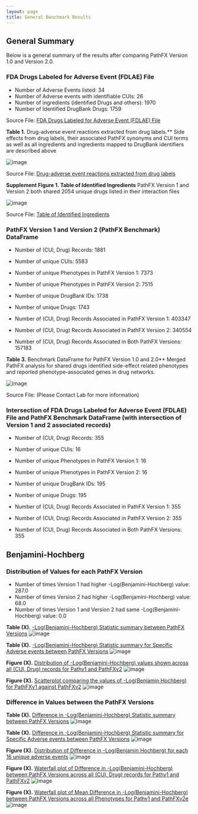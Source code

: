 ```yaml
---
layout: page
title: General Benchmark Results
---
```


## General Summary   

Below is a general summary of the results after comparing PathFX Version 1.0 and Version 2.0.


### FDA Drugs Labeled for Adverse Event (FDLAE) File

- Number of Adverse Events listed: 34 
- Number of Adverse events with identifiable CUIs: 26 
- Number of ingredients (identified Drugs and others): 1970 
- Number of Identified DrugBank Drugs: 1759 

Source File: [FDA Drugs Labeled for Adverse Event (FDLAE) File](https://drive.google.com/file/d/1_2a8m1ehTjmnd_b0_dxRmh-Ir7R4NO3Q/view?usp=sharing)

**Table 1.** Drug-adverse event reactions extracted from drug labels.** Side effects from drug labels, their associated PathFX synonyms and CUI terms as well as all ingredients and ingredients mapped to DrugBank identifiers are described above 

![image](display_files/benchmark_general_results/tables/fda_table_adverse_events.png)

Source File: [Drug-adverse event reactions extracted from drug labels](https://drive.google.com/file/d/1vqrlwiJaUjHq8j0J92sLwRIakopeanS1/view?usp=sharing)

**Supplement Figure 1. Table of Identified Ingredients** PathFX Version 1 and Version 2 both shared 2054 unique drugs listed in their interaction files

![image](display_files/benchmark_general_results/tables/fda_table_ingrediants.png)

Source File: [Table of Identified Ingredients](https://drive.google.com/file/d/1fydAgRB_Vll63KYPROtJsK7peQdZadMp/view?usp=sharing)

### PathFX Version 1 and Version 2 (PathFX Benchmark) DataFrame

- Number of (CUI, Drug) Records: 1881 
- Number of unique CUIs: 5583 
- Number of unique Phenotypes in PathFX Version 1: 7373 
- Number of unique Phenotypes in PathFX Version 2: 7515 
- Number of unique DrugBank IDs: 1738 
- Number of unique Drugs: 1743 

- Number of (CUI, Drug) Records Associated in PathFX Version 1: 403347 
- Number of (CUI, Drug) Records Associated in PathFX Version 2: 340554 
- Number of (CUI, Drug) Records Associated in Both PathFX Versions: 157183 

**Table 3.** Benchmark DataFrame for PathFX Version 1.0 and 2.0** Merged PathFX analysis for shared drugs identified side-effect related phenotypes and reported phenotype-associated genes in drug networks.

![image](display_files/benchmark_general_results/tables/benchmark_dataframe.png)

Source File: (Please Contact Lab for more information)

### Intersection of FDA Drugs Labeled for Adverse Event (FDLAE) File and PathFX Benchmark DataFrame (with intersection of Version 1 and 2 associated records) 

- Number of (CUI, Drug) Records: 355 
- Number of unique CUIs: 16 
- Number of unique Phenotypes in PathFX Version 1: 16 
- Number of unique Phenotypes in PathFX Version 2: 16 
- Number of unique DrugBank IDs: 195 
- Number of unique Drugs: 195 

- Number of (CUI, Drug) Records Associated in PathFX Version 1: 355 
- Number of (CUI, Drug) Records Associated in PathFX Version 2: 355 
- Number of (CUI, Drug) Records Associated in Both PathFX Versions: 355 

## Benjamini-Hochberg

### Distribution of Values for each PathFX Version

- Number of times Version 1 had higher -Log(Benjamini-Hochberg) value: 287.0
- Number of times Version 2 had higher -Log(Benjamini-Hochberg) value: 68.0
- Number of times Version 1 and Version 2 had same -Log(Benjamini-Hochberg) value: 0.0

**Table (X).** [-Log(Benjamini-Hochberg) Statistic summary between PathFX Versions](https://drive.google.com/file/d/1YD09a-ZzR-_VelA_G51VuD4QHvjkwYA5/view?usp=sharing)
![image](display_files/benchmark_general_results/tables/bh_all_records_stats_table.png)

**Table (X).** [-Log(Benjamini-Hochberg) Statistic summary for Specific Adverse events between PathFX Versions](https://drive.google.com/file/d/1l70kMT6J8m9X1gms1D0dCyvgNoFk-FXt/view?usp=sharing)
![image](display_files/benchmark_general_results/tables/bh_per_adverse_event_stats_table.png)

**Figure (X).** [Distribution of -Log(Benjamini-Hochberg) values shown across all (CUI, Drug) records for Pathv1 and PathFXv2](https://htmlpreview.github.io/?https://github.com/aryastark5/web_bench/blob/gh-pages/display_files/benchmark_general_results/graphs/distribution_-log_bh_both_ver.html)
![image](display_files/benchmark_general_results/graphs/distribution_-log_bh_both_ver.png)


**Figure (X).** [Scatterplot comparing the values of -Log(Benjamin Hochberg) for PathFXv1 against PathFXv2](https://htmlpreview.github.io/?https://github.com/aryastark5/web_bench/blob/gh-pages/display_files/benchmark_general_results/graphs/-log_bh_v1_vs_-log_bh_v2.html)
![image](display_files/benchmark_general_results/graphs/-log_bh_v1_vs_-log_bh_v2.png)



### Difference in Values between the PathFX Versions


**Table (X).** [Difference in -Log(Benjamini-Hochberg) Statistic summary between PathFX Versions](https://drive.google.com/file/d/1YD09a-ZzR-_VelA_G51VuD4QHvjkwYA5/view?usp=sharing)
![image](display_files/benchmark_general_results/tables/diff_bh_all_records_stats_table.png)

**Table (X).** [Difference in -Log(Benjamini-Hochberg) Statistic summary for Specific Adverse events between PathFX Versions](https://drive.google.com/file/d/1kI6GIOR0CKC_zsAzELMsvY5Swa9PXqEP/view?usp=sharing)
![image](display_files/benchmark_general_results/tables/diff_bh_per_adverse_event_stats_table.png)


**Figure (X).** [Distribution of Difference in -Log(Benjamin Hochberg) for each 16 unique adverse events](https://htmlpreview.github.io/?https://github.com/aryastark5/web_bench/blob/gh-pages/display_files/benchmark_general_results/graphs/distribution_difference_-log_bh_per_adverse_event.html)
![image](display_files/benchmark_general_results/graphs/distribution_difference_-log_bh_per_adverse_event.png)


**Figure (X).** [Waterfall plot of Difference in -Log(Benjamini-Hochberg) between PathFX Versions across all (CUI, Drug) records for Pathv1 and PathFXv2](https://htmlpreview.github.io/?https://github.com/aryastark5/web_bench/blob/gh-pages/display_files/benchmark_general_results/graphs/log_bh_waterfall_plot.html)
![image](display_files/benchmark_general_results/graphs/-log_bh_waterfall_plot.png)

**Figure (X).** [Waterfall plot of Mean Difference in -Log(Benjamini-Hochberg) between PathFX Versions across all Phenotypes for Pathv1 and PathFXv2e](https://htmlpreview.github.io/?https://github.com/aryastark5/web_bench/blob/gh-pages/display_files/benchmark_general_results/graphs/-log_bh_adverse_event_waterfall_plot.html)
![image](display_files/benchmark_general_results/graphs/-log_bh_adverse_event_waterfall_plot.png)








